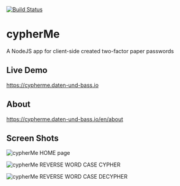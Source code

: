 [![Build Status](https://travis-ci.org/daten-und-bass/cypherMe.svg?branch=master)](https://travis-ci.org/daten-und-bass/cypherMe)

# cypherMe
A NodeJS app for client-side created two-factor paper passwords 

## Live Demo ##
https://cypherme.daten-und-bass.io

## About ##
https://cypherme.daten-und-bass.io/en/about

## Screen Shots ##

![cypherMe HOME page](/public/images/screenshots/HOME_page.png?raw=true "cypherMe HOME page")

![cypherMe REVERSE WORD CASE CYPHER](/public/images/screenshots/REVERSE_WORD_CASE_CYPHER.png?raw=true "cypherMe REVERSE WORD CASE CYPHER")

![cypherMe REVERSE WORD CASE DECYPHER](/public/images/screenshots/REVERSE_WORD_CASE_DECYPHER.png?raw=true "cypherMe REVERSE WORD CASE DECYPHER")
